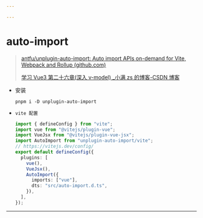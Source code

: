 ```yaml
---

---
```



# auto-import

> [antfu/unplugin-auto-import: Auto import APIs on-demand for Vite, Webpack and Rollup (github.com)](https://github.com/antfu/unplugin-auto-import)
>
> [学习 Vue3 第二十六章(深入 v-model) \_小满 zs 的博客-CSDN 博客](https://blog.csdn.net/qq1195566313/article/details/123187523)

- 安装

  ```shell
  pnpm i -D unplugin-auto-import
  ```

- `vite 配置`

  ```typescript
  import { defineConfig } from "vite";
  import vue from "@vitejs/plugin-vue";
  import VueJsx from "@vitejs/plugin-vue-jsx";
  import AutoImport from "unplugin-auto-import/vite";
  // https://vitejs.dev/config/
  export default defineConfig({
    plugins: [
      vue(),
      VueJsx(),
      AutoImport({
        imports: ["vue"],
        dts: "src/auto-import.d.ts",
      }),
    ],
  });
  ```

---
